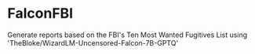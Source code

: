 # FalconFBI
Generate reports based on the FBI's Ten Most Wanted Fugitives List using 'TheBloke/WizardLM-Uncensored-Falcon-7B-GPTQ'
